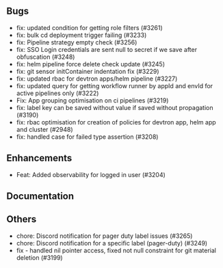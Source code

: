 ## Bugs
- fix: updated condition for getting role filters  (#3261)
- fix: bulk cd deployment trigger failing (#3233)
- fix: Pipeline strategy empty check (#3256)
- fix: SSO Login credentials are sent null to secret if we save after obfuscation (#3248)
- fix: helm pipeline force delete check update (#3245)
- fix: git sensor initContainer indentation fix (#3229)
- fix: updated rbac for devtron apps/helm pipeline (#3227)
- fix: updated query for getting workflow runner by appId and envId for active pipelines only (#3222)
- Fix: App grouping optimisation on ci pipelines (#3219)
- fix: label key can be saved without value if saved without propagation (#3190)
- fix: rbac optimisation for creation of policies for devtron app, helm app and cluster (#2948)
- fix: handled case for failed type assertion (#3208)
## Enhancements
- Feat: Added observability for logged in user (#3204)
## Documentation
## Others
- chore: Discord notification for pager duty label issues  (#3265)
- chore: Discord notification for a specific label (pager-duty) (#3249)
- fix  - handled nil pointer access, fixed not null constraint for git material deletion (#3199)
